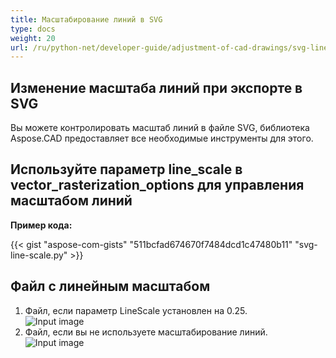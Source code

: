 ```yaml
---
title: Масштабирование линий в SVG
type: docs
weight: 20
url: /ru/python-net/developer-guide/adjustment-of-cad-drawings/svg-line-scale/
---
```



## **Изменение масштаба линий при экспорте в SVG**

Вы можете контролировать масштаб линий в файле SVG, библиотека Aspose.CAD предоставляет все необходимые инструменты для этого.

## **Используйте параметр line_scale в vector_rasterization_options для управления масштабом линий**

**Пример кода:**

{{< gist "aspose-com-gists" "511bcfad674670f7484dcd1c47480b11" "svg-line-scale.py" >}}


## Файл с линейным масштабом
1. Файл, если параметр LineScale установлен на 0.25.<br>
![Input image](/_assets/guide/svg/line_scale_0.25.png)<br>
1. Файл, если вы не используете масштабирование линий.<br>
![Input image](/_assets/guide/svg/basic_options.png)<br>

